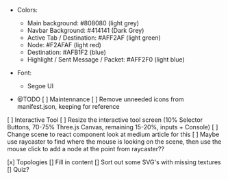 * Colors:
    * Main background: #808080 (light grey)
    * Navbar Background: #414141 (Dark Grey)
    * Active Tab / Destination: #AFF2AF (light green)
    * Node: #F2AFAF (light red)
    * Destination: #AFB1F2 (blue)
    * Highlight / Sent Message / Packet: #AFF2F0 (light blue)

* Font: 
    * Segoe UI

* @TODO 
[ ] Maintennance
    [ ] Remove unneeded icons from manifest.json, keeping for reference

[ ] Interactive Tool
    [ ] Resize the interactive tool screen (10% Selector Buttons, 70-75% Three.js Canvas, remaining 15-20%, inputs + Console)
    [ ] Change scene to react component look at medium article for this
    [ ] Maybe use raycaster to find where the mouse is looking on the scene, then use the mouse click to add a node at the point from raycaster??

[x] Topologies
    [] Fill in content
    [] Sort out some SVG's with missing textures
    [] Quiz?
